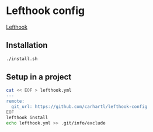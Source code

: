 # Lefthook config

[Lefthook](https://github.com/evilmartians/lefthook)

## Installation

```bash
./install.sh
```

## Setup in a project

```bash
cat << EOF > lefthook.yml
---
remote:
  git_url: https://github.com/carhartl/lefthook-config
EOF
lefthook install
echo lefthook.yml >> .git/info/exclude
```
